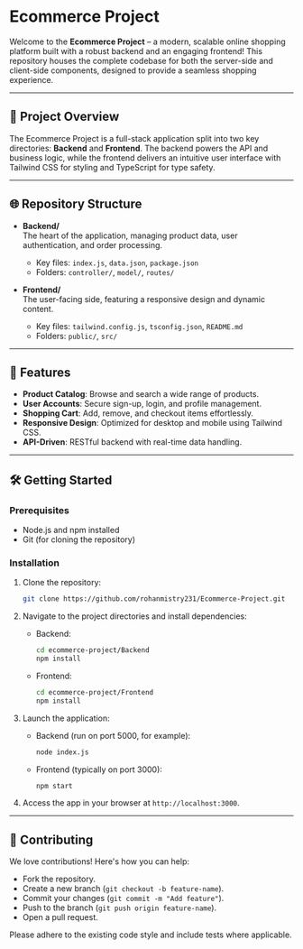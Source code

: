 # Ecommerce Project

Welcome to the **Ecommerce Project** – a modern, scalable online shopping platform built with a robust backend and an engaging frontend! This repository houses the complete codebase for both the server-side and client-side components, designed to provide a seamless shopping experience.

---

## 🚀 Project Overview

The Ecommerce Project is a full-stack application split into two key directories: **Backend** and **Frontend**. The backend powers the API and business logic, while the frontend delivers an intuitive user interface with Tailwind CSS for styling and TypeScript for type safety.

---

## 🌐 Repository Structure

- **Backend/**  
  The heart of the application, managing product data, user authentication, and order processing.
  - Key files: `index.js`, `data.json`, `package.json`
  - Folders: `controller/`, `model/`, `routes/`

- **Frontend/**  
  The user-facing side, featuring a responsive design and dynamic content.
  - Key files: `tailwind.config.js`, `tsconfig.json`, `README.md`
  - Folders: `public/`, `src/`

---

## 🎨 Features

- **Product Catalog**: Browse and search a wide range of products.
- **User Accounts**: Secure sign-up, login, and profile management.
- **Shopping Cart**: Add, remove, and checkout items effortlessly.
- **Responsive Design**: Optimized for desktop and mobile using Tailwind CSS.
- **API-Driven**: RESTful backend with real-time data handling.

---

## 🛠️ Getting Started

### Prerequisites
- Node.js and npm installed
- Git (for cloning the repository)

### Installation
1. Clone the repository:
   ```bash
   git clone https://github.com/rohanmistry231/Ecommerce-Project.git
   ```
2. Navigate to the project directories and install dependencies:
   - Backend:
     ```bash
     cd ecommerce-project/Backend
     npm install
     ```
   - Frontend:
     ```bash
     cd ecommerce-project/Frontend
     npm install
     ```
3. Launch the application:
   - Backend (run on port 5000, for example):
     ```bash
     node index.js
     ```
   - Frontend (typically on port 3000):
     ```bash
     npm start
     ```

4. Access the app in your browser at `http://localhost:3000`.

---

## 🤝 Contributing

We love contributions! Here's how you can help:
- Fork the repository.
- Create a new branch (`git checkout -b feature-name`).
- Commit your changes (`git commit -m "Add feature"`).
- Push to the branch (`git push origin feature-name`).
- Open a pull request.

Please adhere to the existing code style and include tests where applicable.